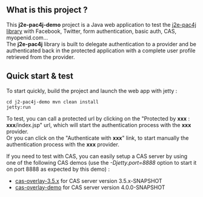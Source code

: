 ## What is this project ?

This **j2e-pac4j-demo** project is a Java web application to test the [j2e-pac4j library](https://github.com/leleuj/j2e-pac4j) with Facebook, Twitter, form authentication, basic auth, CAS, myopenid.com...<br />
The **j2e-pac4j** library is built to delegate authentication to a provider and be authenticated back in the protected application with a complete user profile retrieved from the provider.

## Quick start & test

To start quickly, build the project and launch the web app with jetty : <pre><code>cd j2-pac4j-demo
    mvn clean install jetty:run</code></pre>

To test, you can call a protected url by clicking on the "Protected by **xxx** : **xxx**/index.jsp" url, which will start the authentication process with the **xxx** provider.<br />
Or you can click on the "Authenticate with **xxx**" link, to start manually the authentication process with the **xxx** provider.

If you need to test with CAS, you can easily setup a CAS server by using one of the following CAS demos (use the *-Djetty.port=8888* option to start it on port 8888 as expected by this demo) :
- [cas-overlay-3.5.x](https://github.com/leleuj/cas-overlay-3.5.x) for CAS server version 3.5.x-SNAPSHOT
- [cas-overlay-demo](https://github.com/leleuj/cas-overlay-demo) for CAS server version 4.0.0-SNAPSHOT
